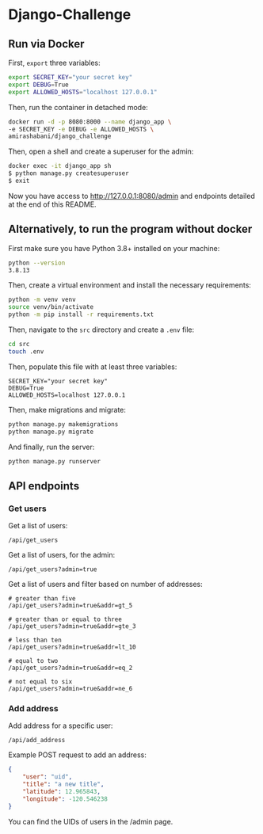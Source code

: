 # Django-Challenge

## Run via Docker

First, `export` three variables:

```bash
export SECRET_KEY="your secret key"
export DEBUG=True
export ALLOWED_HOSTS="localhost 127.0.0.1"
```

Then, run the container in detached mode:

```bash
docker run -d -p 8080:8000 --name django_app \
-e SECRET_KEY -e DEBUG -e ALLOWED_HOSTS \
amirashabani/django_challenge
```

Then, open a shell and create a superuser for the admin:

```bash
docker exec -it django_app sh
$ python manage.py createsuperuser
$ exit
```

Now you have access to http://127.0.0.1:8080/admin and endpoints detailed at the end of this README.


## Alternatively, to run the program without docker

First make sure you have Python 3.8+ installed on your machine:

```bash
python --version
3.8.13
```

Then, create a virtual environment and install the necessary requirements:

```bash
python -m venv venv
source venv/bin/activate
python -m pip install -r requirements.txt
```

Then, navigate to the `src` directory and create a `.env` file:

```bash
cd src
touch .env
```

Then, populate this file with at least three variables:

```env
SECRET_KEY="your secret key"
DEBUG=True
ALLOWED_HOSTS=localhost 127.0.0.1
```

Then, make migrations and migrate:

```bash
python manage.py makemigrations
python manage.py migrate
```

And finally, run the server:

```bash
python manage.py runserver
```

## API endpoints

### Get users

Get a list of users:

```url
/api/get_users
```

Get a list of users, for the admin:

```url
/api/get_users?admin=true
```

Get a list of users and filter based on number of addresses:

```url
# greater than five
/api/get_users?admin=true&addr=gt_5

# greater than or equal to three
/api/get_users?admin=true&addr=gte_3

# less than ten
/api/get_users?admin=true&addr=lt_10

# equal to two
/api/get_users?admin=true&addr=eq_2

# not equal to six
/api/get_users?admin=true&addr=ne_6
```

### Add address

Add address for a specific user:

```url
/api/add_address
```

Example POST request to add an address:

```json
{
    "user": "uid",
    "title": "a new title",
    "latitude": 12.965843,
    "longitude": -120.546238
}
```

You can find the UIDs of users in the /admin page.
